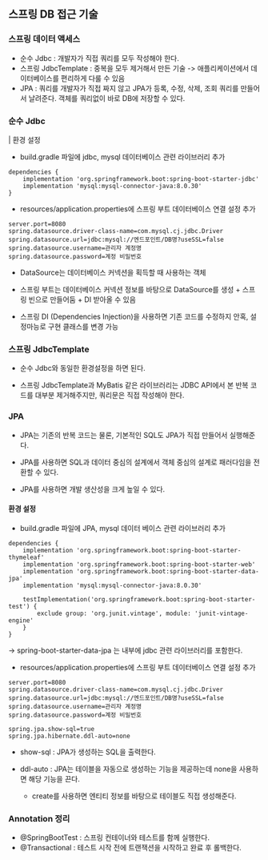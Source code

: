 ## 스프링 DB 접근 기술

### 스프링 데이터 액세스
- 순수 Jdbc : 개발자가 직접 쿼리를 모두 작성해야 한다.
- 스프링 JdbcTemplate : 중복을 모두 제거해서 만든 기술 -> 애플리케이션에서 데이터베이스를 편리하게 다룰 수 있음
- JPA : 쿼리를 개발자가 직접 짜지 않고 JPA가 등록, 수정, 삭제, 조회 쿼리를 만들어서 날려준다. 객체를 쿼리없이 바로 DB에 저장할 수 있다. 

### 순수 Jdbc

| 환경 설정

- build.gradle 파일에 jdbc, mysql 데이터베이스 관련 라이브러리 추가
```
dependencies {
	implementation 'org.springframework.boot:spring-boot-starter-jdbc'
	implementation 'mysql:mysql-connector-java:8.0.30'
}
```

- resources/application.properties에 스프링 부트 데이터베이스 연결 설정 추가
```
server.port=8080
spring.datasource.driver-class-name=com.mysql.cj.jdbc.Driver
spring.datasource.url=jdbc:mysql://엔드포인트/DB명?useSSL=false
spring.datasource.username=관리자 계정명
spring.datasource.password=계정 비밀번호 
```

- DataSource는 데이터베이스 커넥션을 획득할 때 사용하는 객체

- 스프링 부트는 데이터베이스 커넥션 정보를 바탕으로 DataSource를 생성 + 스프링 빈으로 만들어둠 + DI 받아올 수 있음

- 스프링 DI (Dependencies Injection)을 사용하면 기존 코드를 수정하지 안혹, 설정마능로 구현 클래스를 변경 가능


### 스프링 JdbcTemplate

- 순수 Jdbc와 동일한 환경설정을 하면 된다.

- 스프링 JdbcTemplate과 MyBatis 같은 라이브러리는 JDBC API에서 본 반복 코드를 대부분 제거해주지만, 쿼리문은 직접 작성해야 한다.

### JPA

- JPA는 기존의 반복 코드는 물론, 기본적인 SQL도 JPA가 직접 만들어서 실행해준다.

- JPA를 사용하면 SQL과 데이터 중심의 설계에서 객체 중심의 설계로 패러다임을 전환할 수 있다.

- JPA를 사용하면 개발 생산성을 크게 높일 수 있다.


#### 환경 설정

- build.gradle 파일에 JPA, mysql 데이터 베이스 관련 라이브러리 추가
```
dependencies {
	implementation 'org.springframework.boot:spring-boot-starter-thymeleaf'
	implementation 'org.springframework.boot:spring-boot-starter-web'
	implementation 'org.springframework.boot:spring-boot-starter-data-jpa'	
	implementation 'mysql:mysql-connector-java:8.0.30'

	testImplementation('org.springframework.boot:spring-boot-starter-test') {
		exclude group: 'org.junit.vintage', module: 'junit-vintage-engine'
	}
}

```
-> spring-boot-starter-data-jpa 는 내부에 jdbc 관련 라이브러리를 포함한다.

- resources/application.properties에 스프링 부트 데이터베이스 연결 설정 추가
```
server.port=8080
spring.datasource.driver-class-name=com.mysql.cj.jdbc.Driver
spring.datasource.url=jdbc:mysql://엔드포인트/DB명?useSSL=false
spring.datasource.username=관리자 계정명
spring.datasource.password=계정 비밀번호 

spring.jpa.show-sql=true
spring.jpa.hibernate.ddl-auto=none
```

- show-sql : JPA가 생성하는 SQL을 출력한다.

- ddl-auto : JPA는 테이블을 자동으로 생성하는 기능을 제공하는데 none을 사용하면 해당 기능을 끈다.
	- create를 사용하면 엔티티 정보를 바탕으로 테이블도 직접 생성해준다.

### Annotation 정리
- @SpringBootTest : 스프링 컨테이너와 테스트를 함께 실행한다.
- @Transactional : 테스트 시작 전에 트랜잭션을 시작하고 완료 후 롤백한다.
